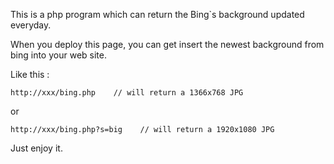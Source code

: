 This is a php program which can return the Bing`s background updated everyday.

When you deploy this page, you can get insert the newest background from bing into your web site.

Like this :

```
http://xxx/bing.php    // will return a 1366x768 JPG
```

or 

```
http://xxx/bing.php?s=big    // will return a 1920x1080 JPG
```

Just enjoy it.
